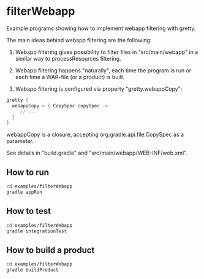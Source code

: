 # filterWebapp

Example programs showing how to implement webapp filtering with gretty.

The main ideas behind webapp filtering are the following:

1. Webapp filtering gives possibility to filter files in "src/main/webapp" 
in a similar way to processResources filtering.

2. Webapp filtering happens "naturally", each time the program is run
or each time a WAR-file (or a product) is built.

3. Webapp filtering is configured via property "gretty.webappCopy":

```groovy
gretty {
  webappCopy = { CopySpec copySpec ->
     // ...
  }
}
```

webappCopy is a closure, accepting org.gradle.api.file.CopySpec as a parameter.

See details in "build.gradle" and "src/main/webapp/WEB-INF/web.xml".

## How to run

```bash
cd examples/filterWebapp
gradle appRun
```

## How to test

```bash
cd examples/filterWebapp
gradle integrationTest
```

## How to build a product


```bash
cd examples/filterWebapp
gradle buildProduct
```

